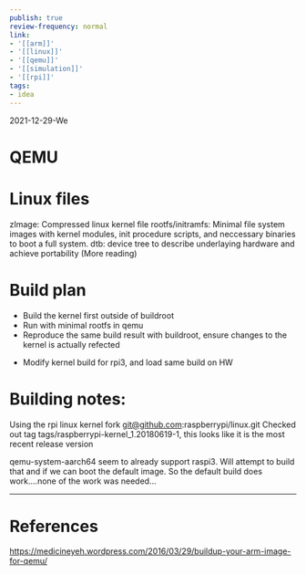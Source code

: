 ```yaml
---
publish: true
review-frequency: normal
link:
- '[[arm]]'
- '[[linux]]'
- '[[qemu]]'
- '[[simulation]]'
- '[[rpi]]'
tags:
- idea
---
```

2021-12-29-We

# QEMU

# Linux files
zImage: Compressed linux kernel file
rootfs/initramfs: Minimal file system images with kernel modules, init procedure scripts, and neccessary binaries to boot a full system.
dtb: device tree to describe underlaying hardware and achieve portability (More reading)

# Build plan
+ Build the kernel first outside of buildroot
+ Run with minimal rootfs in qemu
+ Reproduce the same build result with buildroot, ensure changes to the kernel is actually refected
- Modify kernel build for rpi3, and load same build on HW

# Building notes:
Using the rpi linux kernel fork git@github.com:raspberrypi/linux.git
Checked out tag tags/raspberrypi-kernel_1.20180619-1, this looks like it is the most recent release version

qemu-system-aarch64 seem to already support raspi3. Will attempt to build that and if we can boot the default image.
So the default build does work....none of the work was needed...

---
# References
https://medicineyeh.wordpress.com/2016/03/29/buildup-your-arm-image-for-qemu/